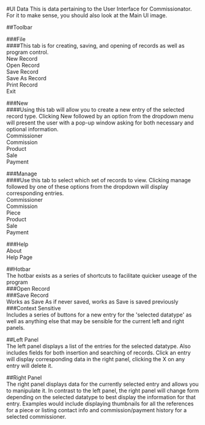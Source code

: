 #UI Data
This is data pertaining to the User Interface for Commissionator.  
For it to make sense, you should also look at the Main UI image.  
  
##Toolbar  
  
###File  
####This tab is for creating, saving, and opening of records as well as program control.  
New Record  
Open Record  
Save Record  
Save As Record  
Print Record  
Exit  
  
###New  
####Using this tab will allow you to create a new entry of the selected record type. Clicking New followed by an option from the dropdown menu will present the user with a pop-up window asking for both necessary and optional information.  
Commissioner  
Commission  
Product  
Sale  
Payment  
  
###Manage  
####Use this tab to select which set of records to view. Clicking manage followed by one of these options from the dropdown will display corresponding entries.  
Commissioner  
Commission  
Piece  
Product  
Sale  
Payment  
  
###Help  
About  
Help Page  
  
##Hotbar  
The hotbar exists as a series of shortcuts to facilitate quicker useage of the program  
###Open Record  
###Save Record  
Works as Save As if never saved, works as Save is saved previously  
###Context Sensitive  
Includes a series of buttons for a new entry for the 'selected datatype' as well as anything else that may be sensible for the current left and right panels.
  
##Left Panel  
The left panel displays a list of the entries for the selected datatype. Also includes fields for both insertion and searching of records. Click an entry will display corresponding data in the right panel, clicking the X on any entry will delete it.  
  
##Right Panel  
The right panel displays data for the currently selected entry and allows you to manipulate it. In contrast to the left panel, the right panel will change form depending on the selected datatype to best display the information for that entry. Examples would include displaying thumbnails for all the references for a piece or listing contact info and commission/payment history for a selected commissioner.  
